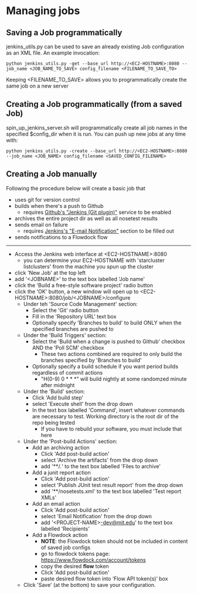 Managing jobs
==================


## Saving a Job programmatically

jenkins_utils.py can be used to save an already existing Job configuration as an XML file.  An example invocation:

    python jenkins_utils.py -get --base_url http://<EC2-HOSTNAME>:8080 --job_name <JOB_NAME_TO_SAVE> config_filename <FILENAME_TO_SAVE_TO>

Keeping <FILENAME_TO_SAVE> allows you to programmatically create the same job on a new server


## Creating a Job programmatically (from a saved Job)

spin_up_jenkins_server.sh will programmatically create all job names in the specified $config_dir when it is run.  You can push up new jobs at any time with:

    python jenkins_utils.py -create --base_url http://<EC2-HOSTNAME>:8080 --job_name <JOB_NAME> config_filename <SAVED_CONFIG_FILENAME>


## Creating a Job manually

Following the procedure below will create a basic job that

* uses git for version control
* builds when there's a push to Github
  * requires [Github's "Jenkins (Git plugin)"](https://github.com/mit-probabilistic-computing-project/jenkins_project/blob/master/README.md#set-up-githubs-jenkins-git-plugin-service) service to be enabled
* archives the entire project dir as well as all nosetest results
* sends email on failure
  * requires [Jenkins's "E-mail Notification"](https://github.com/mit-probabilistic-computing-project/jenkins_project/blob/master/README.md#configure-email) section to be filled out
* sends notifications to a Flowdock flow

----

* Access the Jenkins web interface at \<EC2-HOSTNAME\>:8080
  * you can determine your EC2-HOSTNAME with 'starcluster listclusters' from the machine you spun up the cluster
* click 'New Job' at the top left
* add '\<JOBNAME\>' to the text box labelled 'Job name'
* click the 'Build a free-style software project' radio button
* click the 'OK' button, a new window will open up to \<EC2-HOSTNAME\>:8080/job/\<JOBNAME\>/configure
   * Under teh 'Source Code Management' section:
      * Select the 'Git' radio button
      * Fill in the 'Repository URL' text box
      * Optionally specify 'Branches to build' to build ONLY when the specified branches are pushed to
   * Under the 'Build Triggers' section:
      * Select the 'Build when a change is pushed to Github' checkbox AND the 'Poll SCM' checkbox
         * These two actions combined are required to only build the branches specified by 'Branches to build'
      * Optionally specify a build schedule if you want period builds regardless of commit actions
         * "H(0-9) 0 * * *" will build nightly at some randomzed minute after midnight
   * Under the 'Build' section:
      * Click 'Add build step'
      * select 'Execute shell' from the drop down
      * In the text box labelled 'Command', insert whatever commands are necessary to test.  Working directory is the root dir of the repo being tested
         * If you have to rebuild your software, you must include that here
   * Under the 'Post-build Actions' section:
      * Add an archiving action
         * Click 'Add post-build action'
         * select 'Archive the artifacts' from the drop down
         * add '**/*.*' to the text box labelled 'Files to archive'
      * Add a junit report action
         * Click 'Add post-build action'
         * select 'Publish JUnit test result report' from the drop down
         * add '**/nosetests.xml' to the text box labelled 'Test report XMLs'
      * Add an email action
         * Click 'Add post-build action'
         * select 'Email Notification' from the drop down
         * add '\<PROJECT-NAME\>-dev@mit.edu' to the text box labelled 'Recipients'
      * Add a Flowdock action
         * **NOTE**: the Flowdock token should not be included in content of saved job configs
         * go to flowdock tokens page: https://www.flowdock.com/account/tokens
         * copy the desired **flow** token
         * Click 'Add post-build action'
         * paste desired flow token into ‘Flow API token(s)’ box
   * Click 'Save' (at the bottom) to save your configuration.
